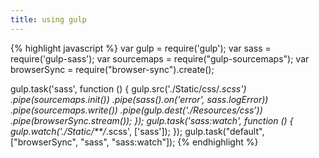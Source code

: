 ```yaml
---
title: using gulp
---
```


{% highlight javascript %}
var gulp = require('gulp');
var sass = require('gulp-sass');
var sourcemaps = require("gulp-sourcemaps");
var browserSync = require("browser-sync").create();

gulp.task('sass', function () {
	gulp.src('./Static/css/*.scss')
		.pipe(sourcemaps.init())
		.pipe(sass().on('error', sass.logError))
		.pipe(sourcemaps.write())
		.pipe(gulp.dest('./Resources/css'))
		.pipe(browserSync.stream());
});
gulp.task('sass:watch', function () {
	gulp.watch('./Static/**/*.scss', ['sass']);
});
gulp.task("default", ["browserSync", "sass", "sass:watch"]);
{% endhighlight %}
 